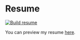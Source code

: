 # Resume
[![Build resume](https://github.com/rodzera/resume/actions/workflows/build.yaml/badge.svg)](https://github.com/rodzera/resume/actions/workflows/build.yaml)

You can preview my resume [here](https://rodzera.github.io/resume/src/).
